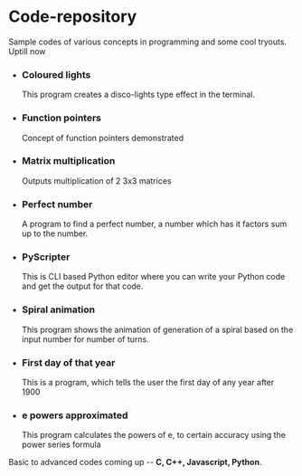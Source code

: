 # Code-repository

Sample codes of various concepts in programming and some cool tryouts.<br>
Uptill now

<ul>
  <li>
    <h3>Coloured lights</h3>This program creates a disco-lights type effect in the terminal.
  </li>
  <li>
    <h3>Function pointers</h3>Concept of function pointers demonstrated
  </li>
  <li>
    <h3>Matrix multiplication</h3>Outputs multiplication of 2 3x3 matrices 
  </li>
  <li>
    <h3>Perfect number</h3>A program to find a perfect number, a number which has it factors sum up to the number.
  </li>
  <li>
    <h3>PyScripter</h3>This is CLI based Python editor where you can write your Python code and get the output for that code.
  </li>
  <li>
    <h3>Spiral animation</h3>This program shows the animation of generation of a spiral based on the input number for number of turns.
  </li>
  <li>
    <h3>First day of that year</h3>This is a program, which tells the user the first day of any year after 1900
  </li>
  <li>
    <h3>e powers approximated</h3>This program calculates the powers of e, to certain accuracy using the power series formula
  </li>
</ul>

Basic to advanced codes coming up -- <strong>C, C++, Javascript, Python</strong>.



